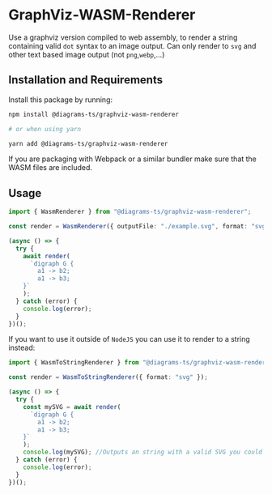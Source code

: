 # GraphViz-WASM-Renderer

Use a graphviz version compiled to web assembly, to render a string containing valid `dot` syntax to an image output. Can only render to `svg` and other text based image output (not `png`,`webp`,...)

## Installation and Requirements

Install this package by running:

```sh
npm install @diagrams-ts/graphviz-wasm-renderer

# or when using yarn

yarn add @diagrams-ts/graphviz-wasm-renderer
```

If you are packaging with Webpack or a similar bundler make sure that the WASM files are included.

## Usage

```ts
import { WasmRenderer } from "@diagrams-ts/graphviz-wasm-renderer";

const render = WasmRenderer({ outputFile: "./example.svg", format: "svg" });

(async () => {
  try {
    await render(
      `digraph G {
        a1 -> b2;
        a1 -> b3;
    }`
    );
  } catch (error) {
    console.log(error);
  }
})();
```

If you want to use it outside of `NodeJS` you can use it to render to a string instead:

```ts
import { WasmToStringRenderer } from "@diagrams-ts/graphviz-wasm-renderer";

const render = WasmToStringRenderer({ format: "svg" });

(async () => {
  try {
    const mySVG = await render(
      `digraph G {
        a1 -> b2;
        a1 -> b3;
    }`
    );
    console.log(mySVG); //Outputs an string with a valid SVG you could embed in your HTML
  } catch (error) {
    console.log(error);
  }
})();
```
